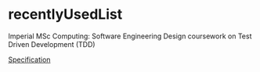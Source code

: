 # recentlyUsedList
Imperial MSc Computing: Software Engineering Design coursework on Test Driven Development (TDD)

[Specification](secification.pdf)
